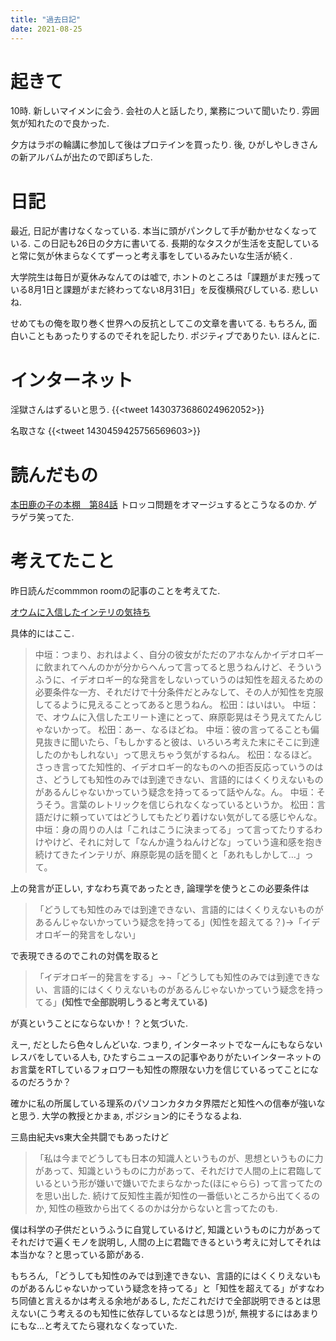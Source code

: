 ```yaml
---
title: "過去日記"
date: 2021-08-25
---
```


# 起きて
10時. 新しいマイメンに会う. 会社の人と話したり, 業務について聞いたり. 雰囲気が知れたので良かった. 

夕方はラボの輪講に参加して後はプロテインを買ったり. 後, ひがしやしきさんの新アルバムが出たので即ぽちした.

# 日記
最近, 日記が書けなくなっている. 本当に頭がパンクして手が動かせなくなっている. この日記も26日の夕方に書いてる. 長期的なタスクが生活を支配していると常に気が休まらなくてずーっと考え事をしているみたいな生活が続く.

大学院生は毎日が夏休みなんてのは嘘で, ホントのところは「課題がまだ残っている8月1日と課題がまだ終わってない8月31日」を反復横飛びしている. 悲しいね.

せめてもの俺を取り巻く世界への反抗としてこの文章を書いてる. もちろん, 面白いこともあったりするのでそれを記したり. ポジティブでありたい. ほんとに.

# インターネット
淫獄さんはずるいと思う.
{{<tweet 1430373686024962052>}}

名取さな
{{<tweet 1430459425756569603>}}
# 読んだもの

[本田鹿の子の本棚　第84話](http://leedcafe.com/webcomic/%e6%9c%ac%e7%94%b0%e9%b9%bf%e3%81%ae%e5%ad%90%e3%81%ae%e6%9c%ac%e6%a3%9a%e3%80%80%e7%ac%ac84%e8%a9%b1/)
トロッコ問題をオマージュするとこうなるのか. ゲラゲラ笑ってた.


# 考えてたこと

昨日読んだcommmon roomの記事のことを考えてた.

[オウムに入信したインテリの気持ち](https://room.commmon.jp/5591/)

具体的にはここ.

> 中垣：つまり、おれはよく、自分の彼女がただのアホなんかイデオロギーに飲まれてへんのかが分からへんって言ってると思うねんけど、そういうふうに、イデオロギー的な発言をしないっていうのは知性を超えるための必要条件な一方、それだけで十分条件だとみなして、その人が知性を克服してるように見えることってあると思うねん。
> 松田：はいはい。
> 中垣：で、オウムに入信したエリート達にとって、麻原彰晃はそう見えてたんじゃないかって。
> 松田：あー、なるほどね。
> 中垣：彼の言ってることも偏見抜きに聞いたら、「もしかすると彼は、いろいろ考えた末にそこに到達したのかもしれない」って思えちゃう気がするねん。
> 松田：なるほど。さっき言ってた知性的、イデオロギー的なものへの拒否反応っていうのはさ、どうしても知性のみでは到達できない、言語的にはくくりえないものがあるんじゃないかっていう疑念を持ってるって話やんな。ん。
> 中垣：そうそう。言葉のレトリックを信じられなくなっているというか。
> 松田：言語だけに頼っていてはどうしてもたどり着けない気がしてる感じやんな。
> 中垣：身の周りの人は「これはこうに決まってる」って言ってたりするわけやけど、それに対して「なんか違うねんけどな」っていう違和感を抱き続けてきたインテリが、麻原彰晃の話を聞くと「あれもしかして…」って。

上の発言が正しい, すなわち真であったとき, 論理学を使うとこの必要条件は

> 「どうしても知性のみでは到達できない、言語的にはくくりえないものがあるんじゃないかっていう疑念を持ってる」(知性を超えてる？)→「イデオロギー的発言をしない」

で表現できるのでこれの対偶を取ると

> 「イデオロギー的発言をする」→¬「どうしても知性のみでは到達できない、言語的にはくくりえないものがあるんじゃないかっていう疑念を持ってる」**(知性で全部説明しうると考えている)**

が真ということにならないか！？と気づいた.

えー, だとしたら色々しんどいな. つまり, インターネットでなーんにもならないレスバをしている人も, ひたすらニュースの記事やありがたいインターネットのお言葉をRTしているフォロワーも知性の際限ない力を信じているってことになるのだろうか？

確かに私の所属している理系のパソコンカタカタ界隈だと知性への信奉が強いなと思う. 大学の教授とかまぁ, ポジション的にそうなるよね.

三島由紀夫vs東大全共闘でもあったけど
> 「私は今までどうしても日本の知識人というものが、思想というものに力があって、知識というものに力があって、それだけで人間の上に君臨しているという形が嫌いで嫌いでたまらなかった(ほにゃらら)
って言ってたのを思い出した. 続けて反知性主義が知性の一番低いところから出てくるのか, 知性の極致から出てくるのかは分からないと言ってたのも.

僕は科学の子供だというふうに自覚しているけど, 知識というものに力があってそれだけで遍くモノを説明し, 人間の上に君臨できるという考えに対してそれは本当かな？と思っている節がある.

もちろん, 「どうしても知性のみでは到達できない、言語的にはくくりえないものがあるんじゃないかっていう疑念を持ってる」と「知性を超えてる」がすなわち同値と言えるかは考える余地があるし, ただこれだけで全部説明できるとは思えない(こう考えるのも知性に依存しているなとは思う)が, 無視するにはあまりにもな...と考えてたら寝れなくなっていた.